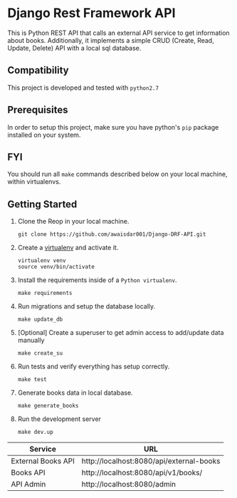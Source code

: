 Django Rest Framework API
================================
This is Python REST API that calls an external API service to get information about books. Additionally, it implements a simple CRUD (Create, Read, Update, Delete) API with a local sql database.

Compatibility
-------------
This project is developed and tested with `python2.7`

Prerequisites
-------------
In order to setup this project, make sure you have python's `pip` package installed on your system.


FYI
---
You should run all ``make`` commands described below on your local machine, within virtualenvs.

Getting Started
---------------
1. Clone the Reop in your local machine.

       git clone https://github.com/awaisdar001/Django-DRF-API.git

2. Create a [virtualenv](https://virtualenv.pypa.io/en/latest/installation/) and activate it.

       virtualenv venv
       source venv/bin/activate

3. Install the requirements inside of a `Python virtualenv`.
   
       make requirements
4. Run migrations and setup the database locally.
   
       make update_db
5. [Optional] Create a superuser to get admin access to add/update data manually
   
       make create_su

6. Run tests and verify everything has setup correctly.
   
       make test

7. Generate books data in local database.

       make generate_books

8. Run the development server
   
       make dev.up

| Service             | URL                                       |
| -------------       | -------------                             |
| External Books API  | http://localhost:8080/api/external-books  |
| Books API           | http://localhost:8080/api/v1/books/       |
| API Admin           | http://localhost:8080/admin               |


